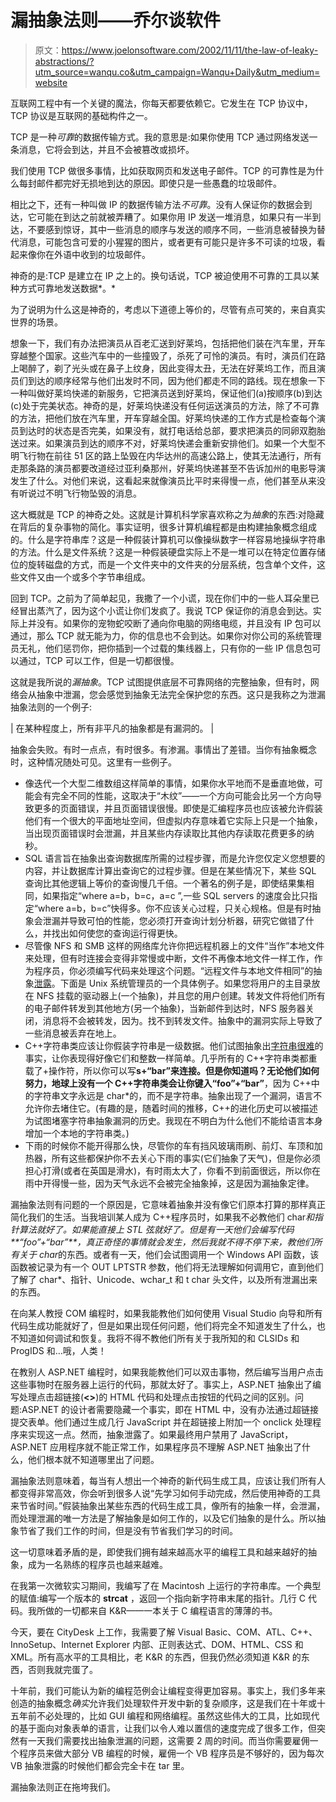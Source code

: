 # 漏抽象法则——乔尔谈软件

> 原文：<https://www.joelonsoftware.com/2002/11/11/the-law-of-leaky-abstractions/?utm_source=wanqu.co&utm_campaign=Wanqu+Daily&utm_medium=website>

互联网工程中有一个关键的魔法，你每天都要依赖它。它发生在 TCP 协议中，TCP 协议是互联网的基础构件之一。

TCP 是一种*可靠*的数据传输方式。我的意思是:如果你使用 TCP 通过网络发送一条消息，它将会到达，并且不会被篡改或损坏。

我们使用 TCP 做很多事情，比如获取网页和发送电子邮件。TCP 的可靠性是为什么每封邮件都完好无损地到达的原因。即使只是一些愚蠢的垃圾邮件。

相比之下，还有一种叫做 IP 的数据传输方法*不可靠*。没有人保证你的数据会到达，它可能在到达之前就被弄糟了。如果你用 IP 发送一堆消息，如果只有一半到达，不要感到惊讶，其中一些消息的顺序与发送的顺序不同，一些消息被替换为替代消息，可能包含可爱的小猩猩的图片，或者更有可能只是许多不可读的垃圾，看起来像你在外语中收到的垃圾邮件。

神奇的是:TCP 是建立在 IP 之上的。换句话说，TCP 被迫使用不可靠的工具以某种方式可靠地发送数据*。*

为了说明为什么这是神奇的，考虑以下道德上等价的，尽管有点可笑的，来自真实世界的场景。

想象一下，我们有办法把演员从百老汇送到好莱坞，包括把他们装在汽车里，开车穿越整个国家。这些汽车中的一些撞毁了，杀死了可怜的演员。有时，演员们在路上喝醉了，剃了光头或在鼻子上纹身，因此变得太丑，无法在好莱坞工作，而且演员们到达的顺序经常与他们出发时不同，因为他们都走不同的路线。现在想象一下一种叫做好莱坞快递的新服务，它把演员送到好莱坞，保证他们(a)按顺序(b)到达(c)处于完美状态。神奇的是，好莱坞快递没有任何运送演员的方法，除了不可靠的方法，把他们放在汽车里，开车穿越全国。好莱坞快递的工作方式是检查每个演员到达时的状态是否完美，如果没有，就打电话给总部，要求把演员的同卵双胞胎送过来。如果演员到达的顺序不对，好莱坞快递会重新安排他们。如果一个大型不明飞行物在前往 51 区的路上坠毁在内华达州的高速公路上，使其无法通行，所有走那条路的演员都要改道经过亚利桑那州，好莱坞快递甚至不告诉加州的电影导演发生了什么。对他们来说，这看起来就像演员比平时来得慢一点，他们甚至从来没有听说过不明飞行物坠毁的消息。

这大概就是 TCP 的神奇之处。这就是计算机科学家喜欢称之为*抽象*的东西:对隐藏在背后的复杂事物的简化。事实证明，很多计算机编程都是由构建抽象概念组成的。什么是字符串库？这是一种假装计算机可以像操纵数字一样容易地操纵字符串的方法。什么是文件系统？这是一种假装硬盘实际上不是一堆可以在特定位置存储位的旋转磁盘的方式，而是一个文件夹中的文件夹的分层系统，包含单个文件，这些文件又由一个或多个字节串组成。

回到 TCP。之前为了简单起见，我撒了一个小谎，现在你们中的一些人耳朵里已经冒出蒸汽了，因为这个小谎让你们发疯了。我说 TCP 保证你的消息会到达。实际上并没有。如果你的宠物蛇咬断了通向你电脑的网络电缆，并且没有 IP 包可以通过，那么 TCP 就无能为力，你的信息也不会到达。如果你对你公司的系统管理员无礼，他们惩罚你，把你插到一个过载的集线器上，只有你的一些 IP 信息包可以通过，TCP 可以工作，但是一切都很慢。

这就是我所说的*漏抽象*。TCP 试图提供底层不可靠网络的完整抽象，但有时，网络会从抽象中泄漏，您会感觉到抽象无法完全保护您的东西。这只是我称之为泄漏抽象法则的一个例子:

| 在某种程度上，所有非平凡的抽象都是有漏洞的。 |

抽象会失败。有时一点点，有时很多。有渗漏。事情出了差错。当你有抽象概念时，这种情况随处可见。这里有一些例子。

*   像迭代一个大型二维数组这样简单的事情，如果你水平地而不是垂直地做，可能会有完全不同的性能，这取决于“木纹”——一个方向可能会比另一个方向导致更多的页面错误，并且页面错误很慢。即使是汇编程序员也应该被允许假装他们有一个很大的平面地址空间，但虚拟内存意味着它实际上只是一个抽象，当出现页面错误时会泄漏，并且某些内存读取比其他内存读取花费更多的纳秒。
*   SQL 语言旨在抽象出查询数据库所需的过程步骤，而是允许您仅定义您想要的内容，并让数据库计算出查询它的过程步骤。但是在某些情况下，某些 SQL 查询比其他逻辑上等价的查询慢几千倍。一个著名的例子是，即使结果集相同，如果指定“where a=b，b=c，a=c ”,一些 SQL servers 的速度会比只指定“where a=b，b=c”快得多。你不应该关心过程，只关心规格。但是有时抽象会泄漏并导致可怕的性能，您必须打开查询计划分析器，研究它做错了什么，并找出如何使您的查询运行得更快。
*   尽管像 NFS 和 SMB 这样的网络库允许你把远程机器上的文件“当作”本地文件来处理，但有时连接会变得非常慢或中断，文件不再像本地文件一样工作，作为程序员，你必须编写代码来处理这个问题。“远程文件与本地文件相同”的抽象[泄露](https://www.joelonsoftware.com/articles/fog0000000041.html)。下面是 Unix 系统管理员的一个具体例子。如果您将用户的主目录放在 NFS 挂载的驱动器上(一个抽象)，并且您的用户创建。转发文件将他们所有的电子邮件转发到其他地方(另一个抽象)，当新邮件到达时，NFS 服务器关闭，消息将不会被转发，因为。找不到转发文件。抽象中的漏洞实际上导致了一些消息被丢弃在地上。
*   C++字符串类应该让你假装字符串是一级数据。他们试图抽象出[字符串很难](https://www.joelonsoftware.com/articles/fog0000000319.html)的事实，让你表现得好像它们和整数一样简单。几乎所有的 C++字符串类都重载了+操作符，所以你可以写**s+“bar”**来连接。但是你知道吗？无论他们如何努力，地球上没有一个 C++字符串类会让你键入**“foo”+“bar”**，因为 C++中的字符串文字永远是 char*的，而不是字符串。抽象出现了一个漏洞，语言不允许你去堵住它。(有趣的是，随着时间的推移，C++的进化历史可以被描述为试图堵塞字符串抽象漏洞的历史。我现在不明白为什么他们不能给语言本身增加一个本地的字符串类。)
*   下雨的时候你不能开得那么快，尽管你的车有挡风玻璃雨刷、前灯、车顶和加热器，所有这些都保护你不去关心下雨的事实(它们抽象了天气)，但是你必须担心打滑(或者在英国是滑水)，有时雨太大了，你看不到前面很远，所以你在雨中开得慢一些，因为天气永远不会被完全抽象掉，这是因为漏抽象定律。

漏抽象法则有问题的一个原因是，它意味着抽象并没有像它们原本打算的那样真正简化我们的生活。当我培训某人成为 C++程序员时，如果我不必教他们 char*和指针算法就好了。如果能直接上 STL 弦就好了。但是有一天他们会编写代码**“foo”+“bar”**，真正奇怪的事情就会发生，然后我就不得不停下来，教他们所有关于 char*的东西。或者有一天，他们会试图调用一个 Windows API 函数，该函数被记录为有一个 OUT LPTSTR 参数，他们将无法理解如何调用它，直到他们了解了 char*、指针、Unicode、wchar_t 和 t char 头文件，以及所有泄漏出来的东西。

在向某人教授 COM 编程时，如果我能教他们如何使用 Visual Studio 向导和所有代码生成功能就好了，但是如果出现任何问题，他们将完全不知道发生了什么，也不知道如何调试和恢复。我将不得不教他们所有关于我所知的和 CLSIDs 和 ProgIDS 和…哦，人类！

在教别人 ASP.NET 编程时，如果我能教他们可以双击事物，然后编写当用户点击这些事物时在服务器上运行的代码，那就太好了。事实上，ASP.NET 抽象出了编写处理点击超链接(**<>**)的 HTML 代码和处理点击按钮的代码之间的区别。问题:ASP.NET 的设计者需要隐藏一个事实，即在 HTML 中，没有办法通过超链接提交表单。他们通过生成几行 JavaScript 并在超链接上附加一个 onclick 处理程序来实现这一点。然而，抽象泄露了。如果最终用户禁用了 JavaScript，ASP.NET 应用程序就不能正常工作，如果程序员不理解 ASP.NET 抽象出了什么，他们根本就不知道哪里出了问题。

漏抽象法则意味着，每当有人想出一个神奇的新代码生成工具，应该让我们所有人都变得非常高效，你会听到很多人说“先学习如何手动完成，然后使用神奇的工具来节省时间。”假装抽象出某些东西的代码生成工具，像所有的抽象一样，会泄漏，而处理泄漏的唯一方法是了解抽象是如何工作的，以及它们抽象的是什么。所以抽象节省了我们工作的时间，但是没有节省我们学习的时间。

这一切意味着矛盾的是，即使我们拥有越来越高水平的编程工具和越来越好的抽象，成为一名熟练的程序员也越来越难。

在我第一次微软实习期间，我编写了在 Macintosh 上运行的字符串库。一个典型的赋值:编写一个版本的 **strcat** ，返回一个指向新字符串末尾的指针。几行 C 代码。我所做的一切都来自 K&R——一本关于 C 编程语言的薄薄的书。

今天，要在 CityDesk 上工作，我需要了解 Visual Basic、COM、ATL、C++、InnoSetup、Internet Explorer 内部、正则表达式、DOM、HTML、CSS 和 XML。所有高水平的工具相比，老 K&R 的东西，但我仍然必须知道 K&R 的东西，否则我就完蛋了。

十年前，我们可能认为新的编程范例会让编程变得更加容易。事实上，我们多年来创造的抽象概念*确实*允许我们处理软件开发中新的复杂顺序，这是我们在十年或十五年前不必处理的，比如 GUI 编程和网络编程。虽然这些伟大的工具，比如现代的基于面向对象表单的语言，让我们以令人难以置信的速度完成了很多工作，但突然有一天我们需要找出抽象泄漏的问题，这需要 2 周的时间。而当你需要雇佣一个程序员来做大部分 VB 编程的时候，雇佣一个 VB 程序员是不够好的，因为每次 VB 抽象泄露的时候他们都会完全卡在 tar 里。

漏抽象法则正在拖垮我们。